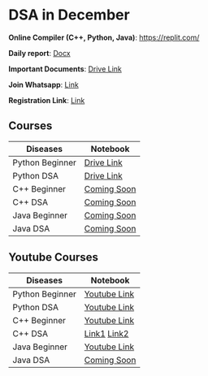 # DSA in December

**Online Compiler (C++, Python, Java)**: https://replit.com/

**Daily report**: [Docx][100]

**Important Documents**: [Drive Link][101]

**Join Whatsapp**: [Link][102]

**Registration Link**: [Link][103]


## Courses

| Diseases | Notebook |
| ------ | ------ |
| Python Beginner | [Drive Link][1] |
| Python DSA | [Drive Link][2] |
| C++ Beginner | [Coming Soon][3] |
| C++ DSA | [Coming Soon][4] |
| Java Beginner | [Coming Soon][5] |
| Java DSA | [Coming Soon][6] |

## Youtube Courses

| Diseases | Notebook |
| ------ | ------ |
| Python Beginner | [Youtube Link][11] |
| Python DSA | [Youtube Link][22] |
| C++ Beginner | [Youtube Link][33] |
| C++ DSA | [Link1][44]  [Link2][45] |
| Java Beginner | [Youtube Link][55] |
| Java DSA | [Coming Soon][66] |


[//]: # (These are reference links used in the body of this note and get stripped out when the markdown processor does its job. There is no need to format nicely because it shouldn't be seen. Thanks SO - http://stackoverflow.com/questions/4823468/store-comments-in-markdown-syntax)

   
[Tensorflow]: <https://www.tensorflow.org/>
[Scikit-Learn]: <https://scikit-learn.org/stable/>
[Flask]: <https://flask.palletsprojects.com/en/2.1.x/>
[Matplotlib]: <https://matplotlib.org/>
[Numpy]: <https://numpy.org/>
[Pandas]: <https://pandas.pydata.org/>

   [a]: <https://www.kaggle.com/datasets/rizwan123456789/potato-disease-leaf-datasetpld>
   [b]: <https://www.kaggle.com/code/paritprathamesh/spam-or-not-spam-pp/data>
   [c]: <https://www.kaggle.com/competitions/titanic/data>
   [d]: <https://www.kaggle.com/competitions/house-prices-advanced-regression-techniques/data>
   [e]: <https://www.kaggle.com/competitions/digit-recognizer/data>
   [f]: <https://www.kaggle.com/competitions/facial-keypoints-detection/data>
   [g]: <https://www.kaggle.com/competitions/word2vec-nlp-tutorial/data>
   
   [100]: <https://docs.google.com/document/d/1Y5H6IHCI_XDfdjRRQesR7hgLNck0u0FcusUuCMWn2og/edit?usp=sharing>
   [101]: <https://drive.google.com/drive/folders/1uhRlsrUn5cNLW0Fjop7KRHztHUoxAM6G?usp=sharing>
   [102]: <https://chat.whatsapp.com/HUFKM5s1DO7Gt2z9pbgVW7>
   [103]: <https://forms.gle/YX6DKBa4vWzCApYf6>
   
   
   [1]: <https://drive.google.com/drive/folders/1N7xyEFuGlqPCdaRYiz7deTunglAMx2Zw?usp=sharing>
   [2]: <https://drive.google.com/drive/folders/1Puo-I520hi3Ew3LFfF14kcLBjwz1PTkA?usp=sharing>
   [3]: <https://drive.google.com/drive/folders/1_SEY0pPgfyO0Q3c-nCevDk-mpaSBgZBC?usp=sharing>
   [4]: </>
   [5]: </>
   [6]: </>
   
   [11]: <https://www.youtube.com/watch?v=gfDE2a7MKjA>
   [22]: <https://www.youtube.com/watch?v=pkYVOmU3MgA&t=1554s>
   [44]: <https://www.youtube.com/watch?v=z9bZufPHFLU&list=PLfqMhTWNBTe0b2nM6JHVCnAkhQRGiZMSJ>
   [45]: <https://www.youtube.com/watch?v=WQoB2z67hvY&list=PLDzeHZWIZsTryvtXdMr6rPh4IDexB5NIA>
   [33]: <https://www.youtube.com/watch?v=j8nAHeVKL08&list=PLu0W_9lII9agpFUAlPFe_VNSlXW5uE0YL>
   [55]: <https://www.youtube.com/watch?v=yRpLlJmRo2w&list=PLfqMhTWNBTe3LtFWcvwpqTkUSlB32kJop>
   [66]: </>
